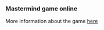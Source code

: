 ### Mastermind game online

More information about the game [here](https://en.wikipedia.org/wiki/Mastermind_%28board_game%29)
